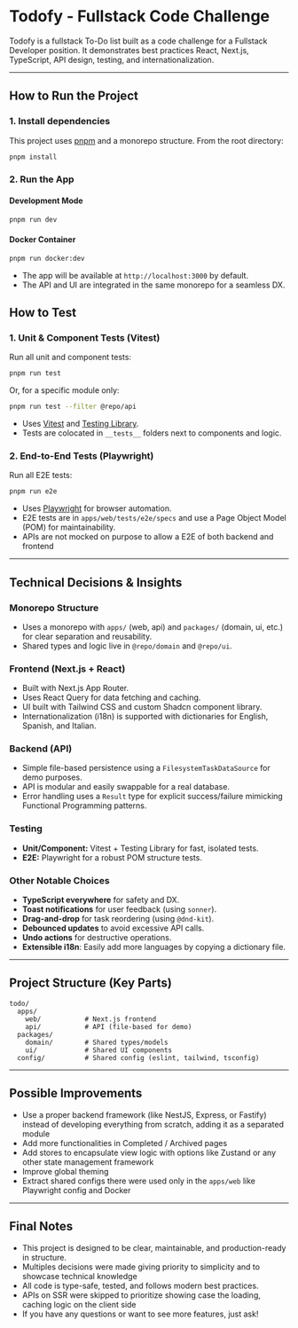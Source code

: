 # Todofy - Fullstack Code Challenge

Todofy is a fullstack To-Do list built as a code challenge for a Fullstack Developer position. It demonstrates best practices React, Next.js, TypeScript, API design, testing, and internationalization.

---

## How to Run the Project

### 1. **Install dependencies**

This project uses [pnpm](https://pnpm.io/) and a monorepo structure. From the root directory:

```bash
pnpm install
```

### 2. **Run the App**

#### Development Mode

```bash
pnpm run dev
```

#### Docker Container

```bash
pnpm run docker:dev
```

- The app will be available at `http://localhost:3000` by default.
- The API and UI are integrated in the same monorepo for a seamless DX.

## How to Test

### 1. **Unit & Component Tests (Vitest)**

Run all unit and component tests:

```bash
pnpm run test
```

Or, for a specific module only:

```bash
pnpm run test --filter @repo/api
```

- Uses [Vitest](https://vitest.dev/) and [Testing Library](https://testing-library.com/).
- Tests are colocated in `__tests__` folders next to components and logic.

### 2. **End-to-End Tests (Playwright)**

Run all E2E tests:

```bash
pnpm run e2e
```

- Uses [Playwright](https://playwright.dev/) for browser automation.
- E2E tests are in `apps/web/tests/e2e/specs` and use a Page Object Model (POM) for maintainability.
- APIs are not mocked on purpose to allow a E2E of both backend and frontend

---

## Technical Decisions & Insights

### **Monorepo Structure**

- Uses a monorepo with `apps/` (web, api) and `packages/` (domain, ui, etc.) for clear separation and reusability.
- Shared types and logic live in `@repo/domain` and `@repo/ui`.

### **Frontend (Next.js + React)**

- Built with Next.js App Router.
- Uses React Query for data fetching and caching.
- UI built with Tailwind CSS and custom Shadcn component library.
- Internationalization (i18n) is supported with dictionaries for English, Spanish, and Italian.

### **Backend (API)**

- Simple file-based persistence using a `FilesystemTaskDataSource` for demo purposes.
- API is modular and easily swappable for a real database.
- Error handling uses a `Result` type for explicit success/failure mimicking Functional Programming patterns.

### **Testing**

- **Unit/Component:** Vitest + Testing Library for fast, isolated tests.
- **E2E:** Playwright for a robust POM structure tests.

### **Other Notable Choices**

- **TypeScript everywhere** for safety and DX.
- **Toast notifications** for user feedback (using `sonner`).
- **Drag-and-drop** for task reordering (using `@dnd-kit`).
- **Debounced updates** to avoid excessive API calls.
- **Undo actions** for destructive operations.
- **Extensible i18n**: Easily add more languages by copying a dictionary file.

---

## Project Structure (Key Parts)

```
todo/
  apps/
    web/           # Next.js frontend
    api/           # API (file-based for demo)
  packages/
    domain/        # Shared types/models
    ui/            # Shared UI components
  config/          # Shared config (eslint, tailwind, tsconfig)
```

---

## Possible Improvements

- Use a proper backend framework (like NestJS, Express, or Fastify) instead of developing everything from scratch, adding it as a separated module
- Add more functionalities in Completed / Archived pages
- Add stores to encapsulate view logic with options like Zustand or any other state management framework
- Improve global theming
- Extract shared configs there were used only in the `apps/web` like Playwright config and Docker

---

## Final Notes

- This project is designed to be clear, maintainable, and production-ready in structure.
- Multiples decisions were made giving priority to simplicity and to showcase technical knowledge
- All code is type-safe, tested, and follows modern best practices.
- APIs on SSR were skipped to prioritize showing case the loading, caching logic on the client side
- If you have any questions or want to see more features, just ask!
